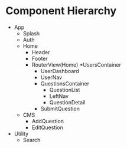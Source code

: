 # Component Hierarchy 

* App
  * Splash
  * Auth
  * Home
    * Header
    * Footer
    * RouterView(Home)
      *UsersContainer
        * UserDashboard
        * UserNav
      * QuestionsContainer
        * QuestionList
        * LeftNav
        * QuestionDetail
      * SubmitQuestion
  * CMS
    * AddQuestion
    * EditQuestion
* Utility
  * Search
  
